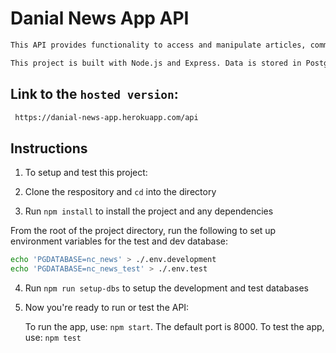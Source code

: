# Danial News App API

```bash
This API provides functionality to access and manipulate articles, comments, topics and users.

This project is built with Node.js and Express. Data is stored in PostgreSQL. The API is hosted on Heroku.

```


## Link to the `hosted version`: 
```bash
 https://danial-news-app.herokuapp.com/api
 ```

##

## Instructions

1. To setup and test this project:

2. Clone the respository and `cd` into the directory

3. Run `npm install` to install the project and any dependencies

From the root of the project directory, run the following to set up environment variables for the test and dev database: 
 ```bash
 echo 'PGDATABASE=nc_news' > ./.env.development
echo 'PGDATABASE=nc_news_test' > ./.env.test
```
4. Run `npm run setup-dbs` to setup the development and test databases

5. Now you're ready to run or test the API:

      To run the app, use: `npm start`. The default port is 8000.
      To test the app, use: `npm test`


